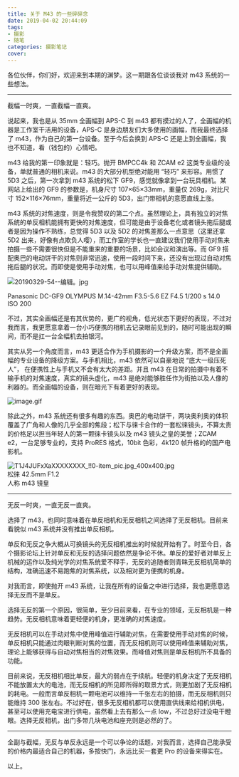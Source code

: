 ```yaml
---
title: 关于 M43 的一些碎碎念
date: 2019-04-02 20:44:09
tags:
- 摄影
- 随笔
categories: 摄影笔记
cover:
---
```


各位伙伴，你们好，欢迎来到本期的渊梦。这一期跟各位谈谈我对 m43 系统的一些想法。

---

截幅一时爽，一直截幅一直爽。

说起来，我也是从 35mm 全画幅到 APS-C 到 m43 都有摸过的人了，全画幅的机器是工作室干活用的设备，APS-C 是身边朋友们大多使用的画幅，而我最终选择了 m43，作为自己的第一台设备。至于今后会换到 APS-C 还是上到全画幅，我也不知道，看（钱包的）心情吧。

m43 给我的第一印象就是：轻巧。抛开 BMPCC4k 和 ZCAM e2 这类专业级的设备，单就普通的相机来说。m43 的大部分机型绝对能用 “轻巧” 来形容。用惯了 5D3 之后，第一次拿到 m43 系统的松下 GF9，感觉就像拿到一台玩具相机。某网站上给出的 GF9 的参数是，机身尺寸 107×65×33mm，重量仅 269g，对比尺寸 152×116×76mm，重量将近一公斤的 5D3，出门带相机的意愿直线上涨。

m43 系统的对焦速度，则是令我赞叹的第二个点。虽然理论上，具有独立的对焦系统的单反相机能拥有更快的对焦速度，但可能是由于设备老化或者镜头拖后腿或者是因为操作不熟练，总觉得 5D3 以及 5D2 的对焦差那么一点意思（这里还拿 5D2 出来，好像有点欺负人嘤），而工作室的学长也一直建议我们使用手动对焦来拍摄一些不需要很快但是不能重来的重要的场景，比如会议和演出等。而 GF9 搭配奥巴的电动饼干的对焦则非常迅速，使用一段时间下来，还没有出现过自动对焦拖后腿的状况。而即使是使用手动对焦，也可以用峰值来给手动对焦提供辅助。

![20190329-54--编辑。jpg](https://cdn.nlark.com/yuque/0/2019/jpeg/244524/1554217982916-92fa60c2-8f22-4252-b679-8483b9db6132.jpeg#align=left&display=inline&height=560&name=20190329-54--%E7%BC%96%E8%BE%91.jpg&originHeight=3421&originWidth=4556&size=3810686&status=done&width=746)

Panasonic DC-GF9 OLYMPUS M.14-42mm F3.5-5.6 EZ F4.5 1/200 s 14.0 ISO 200

不过，其实全画幅还是有其优势的，更广的视角，低光状态下更好的表现，不过对我而言，我更愿意拿着一台小巧便携的相机去记录眼前见到的，随时可能出现的瞬间，而不是扛一台全幅机去拍银河。

其实从另一个角度而言，m43 更适合作为手机摄影的一个升级方案，而不是全画幅的专业设备的降级方案。与手机相比，m43 依然可以自豪地说 “底大一级压死人”， 在便携性上与手机又不会有太大的差距。并且 m43 在日常的拍摄中有着不输手机的对焦速度，真实的镜头虚化，m43 是绝对能够胜任作为街拍以及人像的利器的。而全画幅的设备，则在暗光下有着更好的表现。

![image.gif](https://cdn.nlark.com/yuque/0/2019/gif/244524/1554217931954-34fcf971-b4fd-4e84-a551-a6c0478eca5f.gif#align=left&display=inline&height=1&name=image.gif&originHeight=1&originWidth=1&size=70&status=done&width=1)

除此之外，m43 系统还有很多有趣的东西。奥巴的电动饼干，两块奥利奥的体积覆盖了广角和人像的几乎全部的焦段；松下与徕卡合作的一套松徕镜头，不算太贵的价格足以担当年轻人的第一颗徕卡镜头以及 m43 镜头之皇的美誉；ZCAM e2，一台足够专业的，支持 ProRES 格式，10bit 色彩，4k120 帧升格的的国产电影机。

![T1J4JUFxXaXXXXXXXX_!!0-item_pic.jpg_400x400.jpg](https://cdn.nlark.com/yuque/0/2019/jpeg/244524/1554218021730-3f0cdc64-08be-4b16-a177-3e3bf24d0f09.jpeg#align=left&display=inline&height=400&name=T1J4JUFxXaXXXXXXXX_%21%210-item_pic.jpg_400x400.jpg&originHeight=400&originWidth=400&size=28229&status=done&width=400)<br />松徕 42.5mm F1.2<br />人称 m43 镜皇

---

无反一时爽，一直无反一直爽。

选择了 m43，也同时意味着在单反相机和无反相机之间选择了无反相机。目前来看貌似 m43 系统并没有推出单反相机。

单反和无反之争大概从可换镜头的无反相机推出的时候就开始有了。时至今日，各个摄影论坛上针对单反和无反的选择问题依然是争论不休。单反的爱好者对单反上机械的运作以及纯光学的对焦系统爱不释手，无反的追随者则青睐无反相机简单的结构，准确迅速不易跑焦的对焦系统，以及相对更为便携的机身。

对我而言，即使抛开 m43 系统，让我在所有的设备之中进行选择，我也更愿意选择无反而不是单反。

选择无反的第一个原因，很简单，至少目前来看，在专业的领域，无反相机是一种趋势。无反相机意味着更轻便的机身，更准确的对焦速度。

无反相机可以在手动对焦中使用峰值进行辅助对焦，在需要使用手动对焦的时候，单反相机只能通过肉眼判断对焦的位置，而无反相机则可以使用峰值来辅助对焦，理论上能够获得与自动对焦相当的对焦效果。而峰值对焦则是单反相机所不具备的功能。

目前来说，无反相机相比单反，最大的弱点在于续航。轻便的机身决定了无反相机不能放置太大的电池，而无反相机的所见即所得的取景方式，则更加剧了无反相机的耗电。一般而言单反相机一颗电池可以维持一千张左右的拍摄，而无反相机则只能维持 300 张左右。不过好在，很多无反相机都可以使用直供线来给相机供电，甚至可以使用充电宝进行供电，虽然看上去有那么一点 low，不过总好过没电干瞪眼。选择无反相机，出门多带几块电池和座充则是必然的了。

---

全副与截幅，无反与单反永远是一个可以争论的话题，对我而言，选择自己能承受的价格内最适合自己的机器，多按快门，永远比买一套更 Pro 的设备来得实在。

以上。
